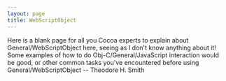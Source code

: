 ```yaml
---
layout: page
title: WebScriptObject
---
```


Here is a blank page for all you Cocoa experts to explain about General/WebScriptObject here, seeing as I don't know anything about it! Some examples of how to do Obj-C/General/JavaScript interaction would be good, or other common tasks you've encountered before using General/WebScriptObject -- Theodore H. Smith
